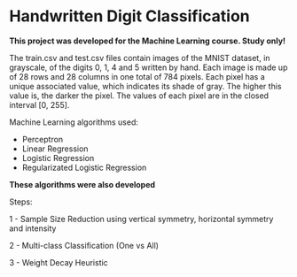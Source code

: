 # Handwritten Digit Classification

**This project was developed for the Machine Learning course. Study only!**

The train.csv and test.csv files contain images of the MNIST dataset, in grayscale, of the
digits 0, 1, 4 and 5 written by hand. Each image is made up of 28 rows and 28 columns in one
total of 784 pixels. Each pixel has a unique associated value, which indicates its shade of gray.
The higher this value is, the darker the pixel. The values ​​of each pixel are in the
closed interval [0, 255].

Machine Learning algorithms used:
- Perceptron
- Linear Regression
- Logistic Regression
- Regularizated Logistic Regression

**These algorithms were also developed**

Steps:

1 - Sample Size Reduction using vertical symmetry, horizontal symmetry and intensity

2 - Multi-class Classification (One vs All)

3 - Weight Decay Heuristic

